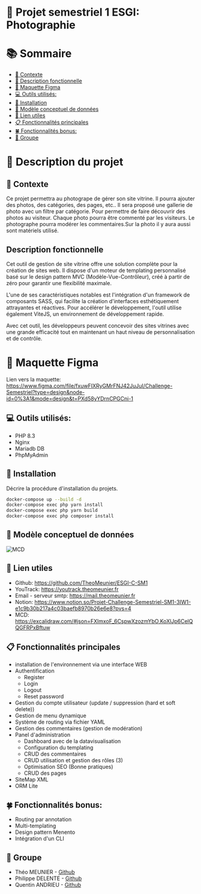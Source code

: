 # 📓 Projet semestriel 1 ESGI: Photographie

# 📚 Sommaire

- [📝 Contexte](#-contexte)
- [📑 Description fonctionnelle](#description-fonctionnelle)
- [📕 Maquette Figma](#-maquette-figma)
- [💻 Outils utilisés:](#-outils-utilisés)
- [💾 Installation](#-installation)
- [📃 Modèle conceptuel de données](#-modèle-conceptuel-de-données)
- [📌 Lien utiles](#-lien-utiles)
- [📋 Fonctionnalités principales](#-fonctionnalités-principales)
- [🍀 Fonctionnalités bonus:](#-fonctionnalités-bonus)
- [👤 Groupe](#-groupe)

# 📑 Description du projet

## 📝 Contexte

Ce projet permettra au photogrape de gérer son site vitrine. Il pourra ajouter des photos, des catégories, des pages, etc..
Il sera proposé une gallerie de photo avec un filtre par catégorie. Pour permettre de faire découvrir des photos au visiteur.
Chaque photo pourra être commenté par les visiteurs. Le photographe pourra modérer les commentaires.Sur la photo il y
aura aussi sont matériels utilisé.

## Description fonctionnelle

Cet outil de gestion de site vitrine offre une solution complète pour la création de sites web. Il dispose d'un moteur
de templating personnalisé basé sur le design pattern MVC (Modèle-Vue-Contrôleur), créé à partir de zéro pour garantir
une flexibilité maximale.

L'une de ses caractéristiques notables est l'intégration d'un framework de composants SASS, qui facilite la création
d'interfaces esthétiquement attrayantes et réactives. Pour accélérer le développement, l'outil utilise également ViteJS,
un environnement de développement rapide.

Avec cet outil, les développeurs peuvent concevoir des sites vitrines avec une grande efficacité tout en maintenant un
haut niveau de personnalisation et de contrôle.

# 📕 Maquette Figma

Lien vers la
maquette: https://www.figma.com/file/fxuwFIXRyGMrFNJ42JuJuI/Challenge-Semestriel?type=design&node-id=0%3A1&mode=design&t=PXd58yYDrnCPGCni-1

## 💻 Outils utilisés:

- PHP 8.3
- Nginx
- Mariadb DB
- PhpMyAdmin

## 💾 Installation

Décrire la procédure d'installation du projets.

````bash
docker-compose up --build -d
docker-compose exec php yarn install
docker-compose exec php yarn build
docker-compose exec php composer install
````

## 📃 Modèle conceptuel de données

![MCD](https://raw.githubusercontent.com/TheoMeunier/ESGI-C-SM1/main/documentation/mcd/MCD.png)

## 📌 Lien utiles

- Github: https://github.com/TheoMeunier/ESGI-C-SM1
- YouTrack: https://youtrack.theomeunier.fr
- Email - serveur smtp: https://mail.theomeunier.fr
- Notion: https://www.notion.so/Projet-Challenge-Semestriel-SM1-3IW1-e1c9b30b217a4c03baefb8970b26e6e8?pvs=4
- MCD: https://excalidraw.com/#json=FXlmxoF_6CspwXzozmYbO,KoXlJp6CelQQGFRPxBftuw

## 📋 Fonctionnalités principales

- installation de l'environnement via une interface WEB
- Authentification
    - Register
    - Login
    - Logout
    - Reset password
- Gestion du compte utilisateur (update / suppression (hard et soft delete))
- Gestion de menu dynamique
- Système de routing via fichier YAML
- Gestion des commentaires (gestion de modération)
- Panel d'administration
    - Dashboard avec de la datavisualisation
    - Configuration du templating
    - CRUD des commentaires
    - CRUD utilisation et gestion des rôles (3)
    - Optimisation SEO (Bonne pratiques)
    - CRUD des pages
- SiteMap XML
- ORM Lite

## 🍀 Fonctionnalités bonus:

- Routing par annotation
- Multi-templating
- Design pattern Menento
- Intégration d'un CLI

## 👤 Groupe

- Théo MEUNIER - [Github](https://github.com/TheoMeunier)
- Philippe DELENTE - [Github](https://github.com/PhilDaiguille)
- Quentin ANDRIEU - [Github](https://github.com/Tinou95)